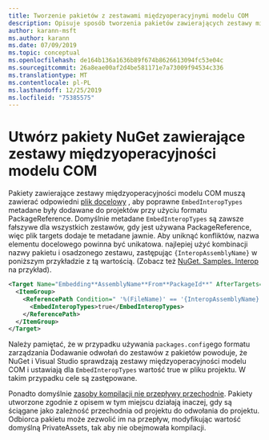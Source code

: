 ```yaml
---
title: Tworzenie pakietów z zestawami międzyoperacyjnymi modelu COM
description: Opisuje sposób tworzenia pakietów zawierających zestawy międzyoperacyjności modelu COM
author: karann-msft
ms.author: karann
ms.date: 07/09/2019
ms.topic: conceptual
ms.openlocfilehash: de164b136a1636b89f674b8626613094fc53e04c
ms.sourcegitcommit: 26a8eae00af2d4be581171e7a73009f94534c336
ms.translationtype: MT
ms.contentlocale: pl-PL
ms.lasthandoff: 12/25/2019
ms.locfileid: "75385575"
---
```

# <a name="create-nuget-packages-that-contain-com-interop-assemblies"></a>Utwórz pakiety NuGet zawierające zestawy międzyoperacyjności modelu COM

Pakiety zawierające zestawy międzyoperacyjności modelu COM muszą zawierać odpowiedni [plik docelowy](creating-a-package.md#include-msbuild-props-and-targets-in-a-package) , aby poprawne `EmbedInteropTypes` metadane były dodawane do projektów przy użyciu formatu PackageReference. Domyślnie metadane `EmbedInteropTypes` są zawsze fałszywe dla wszystkich zestawów, gdy jest używana PackageReference, więc plik targets dodaje te metadane jawnie. Aby uniknąć konfliktów, nazwa elementu docelowego powinna być unikatowa. najlepiej użyć kombinacji nazwy pakietu i osadzonego zestawu, zastępując `{InteropAssemblyName}` w poniższym przykładzie z tą wartością. (Zobacz też [NuGet. Samples. Interop](https://github.com/NuGet/Samples/tree/master/NuGet.Samples.Interop) na przykład).

```xml
<Target Name="Embedding**AssemblyName**From**PackageId**" AfterTargets="ResolveReferences" BeforeTargets="FindReferenceAssembliesForReferences">
  <ItemGroup>
    <ReferencePath Condition=" '%(FileName)' == '{InteropAssemblyName}' AND '%(ReferencePath.NuGetPackageId)' == '$(MSBuildThisFileName)' ">
      <EmbedInteropTypes>true</EmbedInteropTypes>
    </ReferencePath>
  </ItemGroup>
</Target>
```

Należy pamiętać, że w przypadku używania `packages.config`ego formatu zarządzania Dodawanie odwołań do zestawów z pakietów powoduje, że NuGet i Visual Studio sprawdzają zestawy międzyoperacyjności modelu COM i ustawiają dla `EmbedInteropTypes` wartość true w pliku projektu. W takim przypadku cele są zastępowane.

Ponadto domyślnie [zasoby kompilacji nie przepływy przechodnie](../consume-packages/package-references-in-project-files.md#controlling-dependency-assets). Pakiety utworzone zgodnie z opisem w tym miejscu działają inaczej, gdy są ściągane jako zależność przechodnia od projektu do odwołania do projektu. Odbiorca pakietu może zezwolić im na przepływ, modyfikując wartość domyślną PrivateAssets, tak aby nie obejmowała kompilacji.

<a name="creating-the-package"></a>
